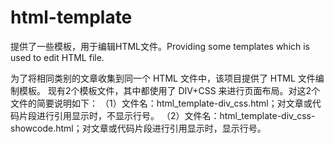 html-template
=============

提供了一些模板，用于编辑HTML文件。Providing some templates which is used to edit HTML file.

为了将相同类别的文章收集到同一个 HTML 文件中，该项目提供了 HTML 文件编制模板。
现有2个模板文件，其中都使用了 DIV+CSS 来进行页面布局。对这2个文件的简要说明如下：
（1）文件名：html_template-div_css.html；对文章或代码片段进行引用显示时，不显示行号。
（2）文件名：html_template-div_css-showcode.html；对文章或代码片段进行引用显示时，显示行号。
